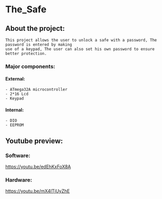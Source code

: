 # The_Safe
  ## About the project:
    This project allows the user to unlock a safe with a password, The password is entered by making 
    use of a keypad, The user can also set his own password to ensure better protection.
  ### Major components:
  #### External:
    - ATmega32A microcontroller 
    - 2*16 Lcd
    - Keypad
  #### Internal:
    - DIO
    - EEPROM 
  ## Youtube preview:
  ### Software:
   https://youtu.be/edEhKxFoX8A
   
  ### Hardware:
   https://youtu.be/mX4ITjUyZhE
